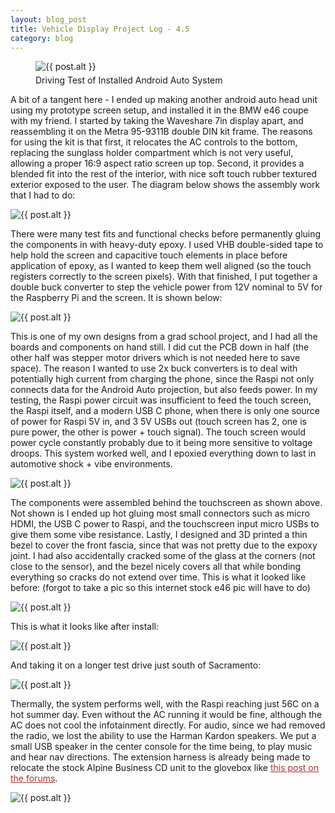 ```yaml
---
layout: blog_post
title: Vehicle Display Project Log - 4.5
category: blog
---
```


<figure>
    <img src="{{ 'img/blog/car_display_4_5/driving2.jpg' | resize: '800x800>' }}" class="img-responsive img-centered" alt="{{ post.alt }}" style="margin-bottom: 5px">
    <figcaption class="text-center">Driving Test of Installed Android Auto System</figcaption>
</figure>

A bit of a tangent here - I ended up making another android auto head unit using my prototype screen setup, and installed it in the BMW e46 coupe with my friend. I started by taking the Waveshare 7in display apart, and reassembling it on the Metra 95-9311B double DIN kit frame. The reasons for using the kit is that first, it relocates the AC controls to the bottom, replacing the sunglass holder compartment which is not very useful, allowing a proper 16:9 aspect ratio screen up top. Second, it provides a blended fit into the rest of the interior, with nice soft touch rubber textured exterior exposed to the user. The diagram below shows the assembly work that I had to do:

<img src="{{ 'img/blog/car_display_4_5/disp_labeled.png' | resize: '800x800>' }}" class="img-responsive img-centered" alt="{{ post.alt }}">

There were many test fits and functional checks before permanently gluing the components in with heavy-duty epoxy. I used VHB double-sided tape to help hold the screen and capacitive touch elements in place before application of epoxy, as I wanted to keep them well aligned (so the touch registers correctly to the screen pixels). With that finished, I put together a double buck converter to step the vehicle power from 12V nominal to 5V for the Raspberry Pi and the screen. It is shown below:

<img src="{{ 'img/blog/car_display_4_5/buck.jpg' | resize: '800x800>' }}" class="img-responsive img-centered" alt="{{ post.alt }}">

This is one of my own designs from a grad school project, and I had all the boards and components on hand still. I did cut the PCB down in half (the other half was stepper motor drivers which is not needed here to save space). The reason I wanted to use 2x buck converters is to deal with potentially high current from charging the phone, since the Raspi not only connects data for the Android Auto projection, but also feeds power. In my testing, the Raspi power circuit was insufficient to feed the touch screen, the Raspi itself, and a modern USB C phone, when there is only one source of power for Raspi 5V in, and 3 5V USBs out (touch screen has 2, one is pure power, the other is power + touch signal). The touch screen would power cycle constantly probably due to it being more sensitive to voltage droops. This system worked well, and I epoxied everything down to last in automotive shock + vibe environments. 

<img src="{{ 'img/blog/car_display_4_5/labeled.png' | resize: '800x800>' }}" class="img-responsive img-centered" alt="{{ post.alt }}">

The components were assembled behind the touchscreen as shown above. Not shown is I ended up hot gluing most small connectors such as micro HDMI, the USB C power to Raspi, and the touchscreen input micro USBs to give them some vibe resistance. Lastly, I designed and 3D printed a thin bezel to cover the front fascia, since that was not pretty due to the expoxy joint. I had also accidentally cracked some of the glass at the corners (not close to the sensor), and the bezel nicely covers all that while bonding everything so cracks do not extend over time. This is what it looked like before: (forgot to take a pic so this internet stock e46 pic will have to do)

<img src="{{ 'img/blog/car_display_4_5/stock.jpg' | resize: '800x800>' }}" class="img-responsive img-centered" alt="{{ post.alt }}">

This is what it looks like after install:

<img src="{{ 'img/blog/car_display_4_5/screen_installed.jpg' | resize: '800x800>' }}" class="img-responsive img-centered" alt="{{ post.alt }}">

And taking it on a longer test drive just south of Sacramento:

<img src="{{ 'img/blog/car_display_4_5/driving1.jpg' | resize: '800x800>' }}" class="img-responsive img-centered" alt="{{ post.alt }}">

Thermally, the system performs well, with the Raspi reaching just 56C on a hot summer day. Even without the AC running it would be fine, although the AC does not cool the infotainment directly. For audio, since we had removed the radio, we lost the ability to use the Harman Kardon speakers. We put a small USB speaker in the center console for the time being, to play music and hear nav directions. The extension harness is already being made to relocate the stock Alpine Business CD unit to the glovebox like <a href="https://www.e46fanatics.com/threads/how-to-move-headunit-to-glovebox.711870/" style="color: #a83232" target="_blank">this post on the forums</a>.

<img src="{{ 'img/blog/car_display_4_5/forum.png' | resize: '800x1000>' }}" class="img-responsive img-centered" alt="{{ post.alt }}">
